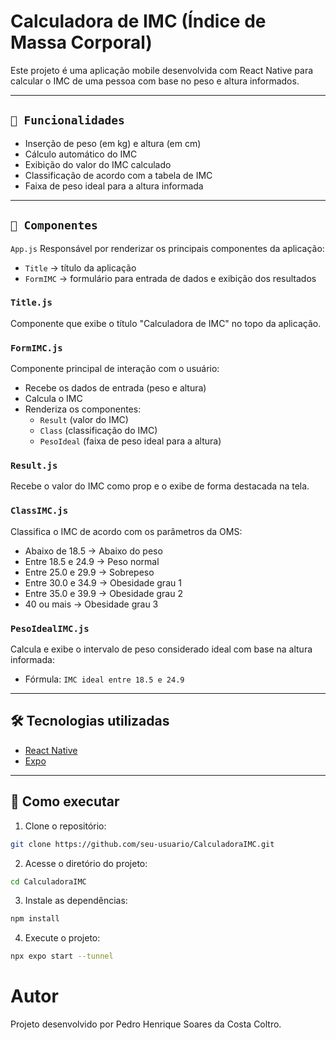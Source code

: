 # Calculadora de IMC (Índice de Massa Corporal)

Este projeto é uma aplicação mobile desenvolvida com React Native para calcular o IMC de uma pessoa com base no peso e altura informados.

---

## `📱 Funcionalidades`
- Inserção de peso (em kg) e altura (em cm)
- Cálculo automático do IMC
- Exibição do valor do IMC calculado
- Classificação de acordo com a tabela de IMC
- Faixa de peso ideal para a altura informada

---

## `🧩 Componentes`

`App.js`
Responsável por renderizar os principais componentes da aplicação:
- `Title` → título da aplicação
- `FormIMC` → formulário para entrada de dados e exibição dos resultados

###  `Title.js`
Componente que exibe o título "Calculadora de IMC" no topo da aplicação.

### `FormIMC.js`
Componente principal de interação com o usuário:
- Recebe os dados de entrada (peso e altura)
- Calcula o IMC
- Renderiza os componentes:
  - `Result` (valor do IMC)
  - `Class` (classificação do IMC)
  - `PesoIdeal` (faixa de peso ideal para a altura)

### `Result.js`
Recebe o valor do IMC como prop e o exibe de forma destacada na tela.

### `ClassIMC.js`
Classifica o IMC de acordo com os parâmetros da OMS:
- Abaixo de 18.5 → Abaixo do peso
- Entre 18.5 e 24.9 → Peso normal
- Entre 25.0 e 29.9 → Sobrepeso
- Entre 30.0 e 34.9 → Obesidade grau 1
- Entre 35.0 e 39.9 → Obesidade grau 2
- 40 ou mais → Obesidade grau 3

### `PesoIdealIMC.js`
Calcula e exibe o intervalo de peso considerado ideal com base na altura informada:
- Fórmula: `IMC ideal entre 18.5 e 24.9`

---

## 🛠️ Tecnologias utilizadas
- [React Native](https://reactnative.dev/)
- [Expo](https://expo.dev/)

---

## 🚀 Como executar
1. Clone o repositório:
```bash
git clone https://github.com/seu-usuario/CalculadoraIMC.git
```

2. Acesse o diretório do projeto:
```bash
cd CalculadoraIMC
```

3. Instale as dependências:
```bash
npm install
```

4. Execute o projeto:
```bash
npx expo start --tunnel
```


#  Autor
Projeto desenvolvido por Pedro Henrique Soares da Costa Coltro.

